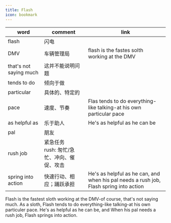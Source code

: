 ```yaml
---
title: Flash
icon: bookmark
---
```


| word                 | comment                                        | link                                                                |
| --------------------- | ---------------------------------------------- | ------------------------------------------------------------------- |
| flash                 | 闪电                                           |                                                                     |
| DMV                   | 车辆管理局                                     | flash is the fastes solth working at the DMV                        |
| that's not saying much | 这并不能说明问题                               |                                                                     |
| tends to do           | 倾向于做                                       |                                                                     |
| particular            | 具体的、特定的                                 |                                                                     |
| pace                  | 速度、节奏                                     | Flas tends to do everything-like talking-at his own particular pace |
| as helpful as         | 乐于助人                                       | He's as helpful as he can be                                        |
| pal                   | 朋友                                           |                                                                     |
| rush job              | 紧急任务<br> rush: 匆忙/急忙、冲向、催促、攻击 |                                                                     |
| spring into action    | 快速行动、相应；踊跃承担                       | He's as helpful as he can, and when his pal needs a rush job, Flash spring into action |

Flash is the fastest sloth working at the DMV-of course, that's not saying much. As a sloth, Flash tends to do everything-like talking-at his own particuler pace. He's as helpful as he can be, and When his pal needs a rush job, Flash springs into action.